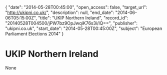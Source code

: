 {
  "date": "2014-05-28T00:45:00", 
  "open_access": false, 
  "target_url": "http://ukipni.co.uk/", 
  "description": null, 
  "end_date": "2014-06-06T05:15:00Z", 
  "title": "UKIP Northern Ireland", 
  "record_id": "20140528T004500/jPW7bz9OpJwqiK76s3i/lQ==", 
  "publisher": "ukipni.co.uk", 
  "start_date": "2014-05-28T00:45:00Z", 
  "subject": "European Parliament Elections 2014"
}

# UKIP Northern Ireland

None